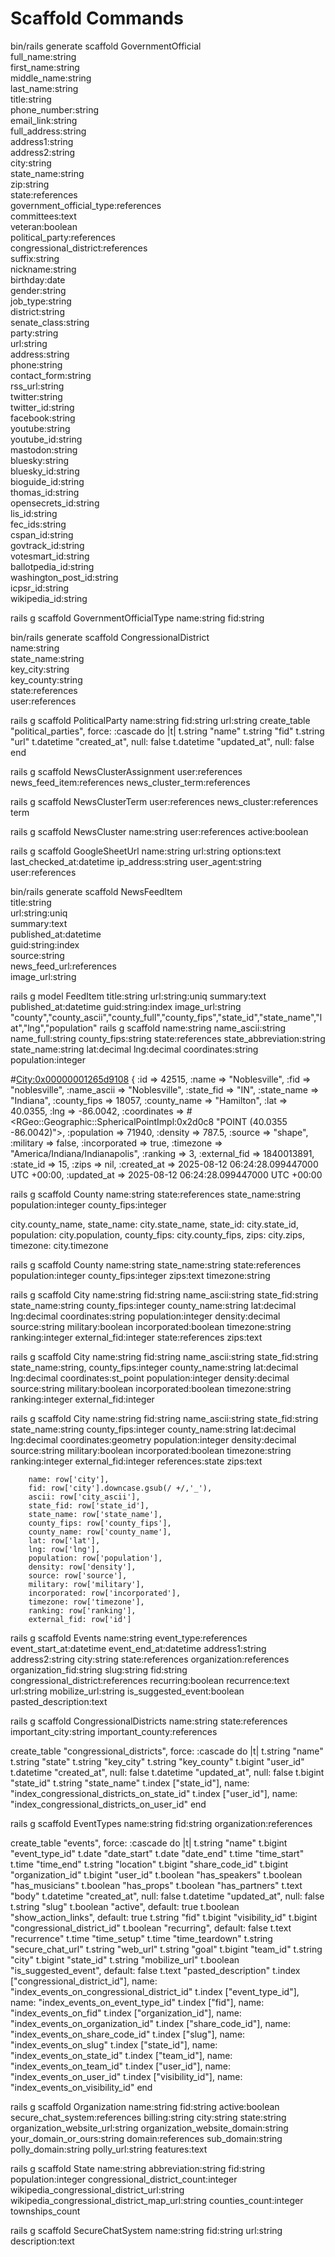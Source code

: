 # Scaffold Commands

bin/rails generate scaffold GovernmentOfficial \
  full_name:string \
  first_name:string \
  middle_name:string \
  last_name:string \
  title:string \
  phone_number:string \
  email_link:string \
  full_address:string \
  address1:string \
  address2:string \
  city:string \
  state_name:string \
  zip:string \
  state:references \
  government_official_type:references \
  committees:text \
  veteran:boolean \
  political_party:references \
  congressional_district:references \
  suffix:string \
  nickname:string \
  birthday:date \
  gender:string \
  job_type:string \
  district:string \
  senate_class:string \
  party:string \
  url:string \
  address:string \
  phone:string \
  contact_form:string \
  rss_url:string \
  twitter:string \
  twitter_id:string \
  facebook:string \
  youtube:string \
  youtube_id:string \
  mastodon:string \
  bluesky:string \
  bluesky_id:string \
  bioguide_id:string \
  thomas_id:string \
  opensecrets_id:string \
  lis_id:string \
  fec_ids:string \
  cspan_id:string \
  govtrack_id:string \
  votesmart_id:string \
  ballotpedia_id:string \
  washington_post_id:string \
  icpsr_id:string \
  wikipedia_id:string 


rails g scaffold GovernmentOfficialType name:string fid:string 

bin/rails generate scaffold CongressionalDistrict \
  name:string \
  state_name:string\
  key_city:string \
  key_county:string \
  state:references \
  user:references

rails g scaffold PoliticalParty name:string fid:string url:string 
  create_table "political_parties", force: :cascade do |t|
    t.string "name"
    t.string "fid"
    t.string "url"
    t.datetime "created_at", null: false
    t.datetime "updated_at", null: false
  end

rails g scaffold NewsClusterAssignment user:references news_feed_item:references news_cluster_term:references

rails g scaffold NewsClusterTerm user:references news_cluster:references term

rails g scaffold NewsCluster name:string user:references active:boolean


rails g scaffold GoogleSheetUrl name:string url:string options:text last_checked_at:datetime ip_address:string user_agent:string user:references

bin/rails generate scaffold NewsFeedItem \
  title:string \
  url:string:uniq \
  summary:text \
  published_at:datetime \
  guid:string:index \
  source:string \
  news_feed_url:references \
  image_url:string

rails g model FeedItem title:string url:string:uniq summary:text published_at:datetime guid:string:index image_url:string 
 "county","county_ascii","county_full","county_fips","state_id","state_name","lat","lng","population"
rails g scaffold name:string name_ascii:string name_full:string county_fips:string state:references state_abbreviation:string state_name:string lat:decimal lng:decimal coordinates:string population:integer 

#<City:0x00000001265d9108> {
              :id => 42515,
            :name => "Noblesville",
             :fid => "noblesville",
      :name_ascii => "Noblesville",
       :state_fid => "IN",
      :state_name => "Indiana",
     :county_fips => 18057,
     :county_name => "Hamilton",
             :lat => 40.0355,
             :lng => -86.0042,
     :coordinates => #<RGeo::Geographic::SphericalPointImpl:0x2d0c8 "POINT (40.0355 -86.0042)">,
      :population => 71940,
         :density => 787.5,
          :source => "shape",
        :military => false,
    :incorporated => true,
        :timezone => "America/Indiana/Indianapolis",
         :ranking => 3,
    :external_fid => 1840013891,
        :state_id => 15,
            :zips => nil,
      :created_at => 2025-08-12 06:24:28.099447000 UTC +00:00,
      :updated_at => 2025-08-12 06:24:28.099447000 UTC +00:00
      
      
rails g scaffold County  name:string state:references state_name:string population:integer county_fips:integer 

 city.county_name,
          state_name: city.state_name,
          state_id: city.state_id, 
          population: city.population,
          county_fips: city.county_fips,
          zips: city.zips,
          timezone: city.timezone 

rails g scaffold County name:string state_name:string state:references population:integer county_fips:integer zips:text timezone:string

rails g scaffold City name:string  fid:string name_ascii:string state_fid:string state_name:string county_fips:integer county_name:string lat:decimal lng:decimal coordinates:string population:integer density:decimal source:string military:boolean incorporated:boolean timezone:string ranking:integer external_fid:integer state:references zips:text

rails g scaffold City name:string  fid:string name_ascii:string state_fid:string state_name:string, county_fips:integer county_name:string lat:decimal lng:decimal coordinates:st_point population:integer density:decimal source:string military:boolean incorporated:boolean timezone:string ranking:integer external_fid:integer

rails g scaffold City name:string  fid:string name_ascii:string state_fid:string state_name:string county_fips:integer county_name:string lat:decimal lng:decimal coordinates:geometry population:integer density:decimal source:string military:boolean incorporated:boolean timezone:string ranking:integer external_fid:integer references:state zips:text

        name: row['city'],
        fid: row['city'].downcase.gsub(/ +/,'_'),
        ascii: row['city_ascii'],
        state_fid: row['state_id'],
        state_name: row['state_name'],
        county_fips: row['county_fips'],
        county_name: row['county_name'],
        lat: row['lat'],
        lng: row['lng'],
        population: row['population'], 
        density: row['density'],
        source: row['source'],
        military: row['military'],
        incorporated: row['incorporated'],
        timezone: row['timezone'],
        ranking: row['ranking'],
        external_fid: row['id']

rails g scaffold Events name:string event_type:references event_start_at:datetime event_end_at:datetime address1:string address2:string city:string state:references organization:references organization_fid:string slug:string fid:string congressional_district:references recurring:boolean recurrence:text url:string mobilize_url:string is_suggested_event:boolean pasted_description:text

rails g scaffold CongressionalDistricts name:string state:references important_city:string important_county:references 

  create_table "congressional_districts", force: :cascade do |t|
    t.string "name"
    t.string "state"
    t.string "key_city"
    t.string "key_county"
    t.bigint "user_id"
    t.datetime "created_at", null: false
    t.datetime "updated_at", null: false
    t.bigint "state_id"
    t.string "state_name"
    t.index ["state_id"], name: "index_congressional_districts_on_state_id"
    t.index ["user_id"], name: "index_congressional_districts_on_user_id"
  end

rails g scaffold EventTypes name:string fid:string organization:references 



  create_table "events", force: :cascade do |t|
    t.string "name"
    t.bigint "event_type_id"
    t.date "date_start"
    t.date "date_end"
    t.time "time_start"
    t.time "time_end"
    t.string "location"
    t.bigint "share_code_id"
    t.bigint "organization_id"
    t.bigint "user_id"
    t.boolean "has_speakers"
    t.boolean "has_musicians"
    t.boolean "has_props"
    t.boolean "has_partners"
    t.text "body"
    t.datetime "created_at", null: false
    t.datetime "updated_at", null: false
    t.string "slug"
    t.boolean "active", default: true
    t.boolean "show_action_links", default: true
    t.string "fid"
    t.bigint "visibility_id"
    t.bigint "congressional_district_id"
    t.boolean "recurring", default: false
    t.text "recurrence"
    t.time "time_setup"
    t.time "time_teardown"
    t.string "secure_chat_url"
    t.string "web_url"
    t.string "goal"
    t.bigint "team_id"
    t.string "city"
    t.bigint "state_id"
    t.string "mobilize_url"
    t.boolean "is_suggested_event", default: false
    t.text "pasted_description"
    t.index ["congressional_district_id"], name: "index_events_on_congressional_district_id"
    t.index ["event_type_id"], name: "index_events_on_event_type_id"
    t.index ["fid"], name: "index_events_on_fid"
    t.index ["organization_id"], name: "index_events_on_organization_id"
    t.index ["share_code_id"], name: "index_events_on_share_code_id"
    t.index ["slug"], name: "index_events_on_slug"
    t.index ["state_id"], name: "index_events_on_state_id"
    t.index ["team_id"], name: "index_events_on_team_id"
    t.index ["user_id"], name: "index_events_on_user_id"
    t.index ["visibility_id"], name: "index_events_on_visibility_id"
  end

rails g scaffold Organization name:string fid:string active:boolean secure_chat_system:references billing:string city:string state:string organization_website_url:string organization_website_domain:string your_domain_or_ours:string domain:references sub_domain:string polly_domain:string polly_url:string features:text

rails g scaffold State name:string abbreviation:string fid:string population:integer congressional_district_count:integer wikipedia_congressional_district_url:string wikipedia_congressional_district_map_url:string counties_count:integer townships_count

rails g scaffold SecureChatSystem name:string fid:string url:string description:text